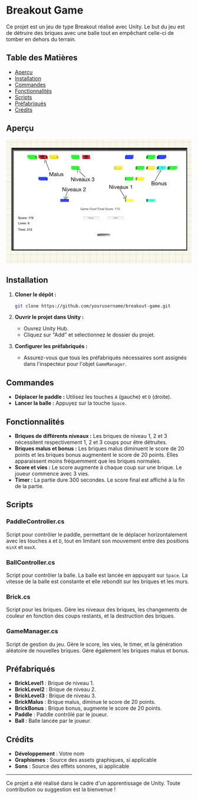 # Breakout Game

Ce projet est un jeu de type Breakout réalisé avec Unity. Le but du jeu est de détruire des briques avec une balle tout en empêchant celle-ci de tomber en dehors du terrain.

## Table des Matières

- [Aperçu](#aperçu)
- [Installation](#installation)
- [Commandes](#commandes)
- [Fonctionnalités](#fonctionnalités)
- [Scripts](#scripts)
- [Préfabriqués](#préfabriqués)
- [Crédits](#crédits)

## Aperçu

![Aperçu du Jeu](./Image.png)

## Installation

1. **Cloner le dépôt :**
    ```sh
    git clone https://github.com/yourusername/breakout-game.git
    ```
2. **Ouvrir le projet dans Unity :**
    - Ouvrez Unity Hub.
    - Cliquez sur "Add" et sélectionnez le dossier du projet.

3. **Configurer les préfabriqués :**
    - Assurez-vous que tous les préfabriqués nécessaires sont assignés dans l'inspecteur pour l'objet `GameManager`.

## Commandes

- **Déplacer le paddle :** Utilisez les touches `A` (gauche) et `D` (droite).
- **Lancer la balle :** Appuyez sur la touche `Space`.

## Fonctionnalités

- **Briques de différents niveaux :** Les briques de niveau 1, 2 et 3 nécessitent respectivement 1, 2 et 3 coups pour être détruites.
- **Briques malus et bonus :** Les briques malus diminuent le score de 20 points et les briques bonus augmentent le score de 20 points. Elles apparaissent moins fréquemment que les briques normales.
- **Score et vies :** Le score augmente à chaque coup sur une brique. Le joueur commence avec 3 vies.
- **Timer :** La partie dure 300 secondes. Le score final est affiché à la fin de la partie.

## Scripts

### PaddleController.cs

Script pour contrôler le paddle, permettant de le déplacer horizontalement avec les touches `A` et `D`, tout en limitant son mouvement entre des positions `minX` et `maxX`.

### BallController.cs

Script pour contrôler la balle. La balle est lancée en appuyant sur `Space`. La vitesse de la balle est constante et elle rebondit sur les briques et les murs.

### Brick.cs

Script pour les briques. Gère les niveaux des briques, les changements de couleur en fonction des coups restants, et la destruction des briques.

### GameManager.cs

Script de gestion du jeu. Gère le score, les vies, le timer, et la génération aléatoire de nouvelles briques. Gère également les briques malus et bonus.

## Préfabriqués

- **BrickLevel1** : Brique de niveau 1.
- **BrickLevel2** : Brique de niveau 2.
- **BrickLevel3** : Brique de niveau 3.
- **BrickMalus** : Brique malus, diminue le score de 20 points.
- **BrickBonus** : Brique bonus, augmente le score de 20 points.
- **Paddle** : Paddle contrôlé par le joueur.
- **Ball** : Balle lancée par le joueur.

## Crédits

- **Développement** : Votre nom
- **Graphismes** : Source des assets graphiques, si applicable
- **Sons** : Source des effets sonores, si applicable

---

Ce projet a été réalisé dans le cadre d'un apprentissage de Unity. Toute contribution ou suggestion est la bienvenue !
